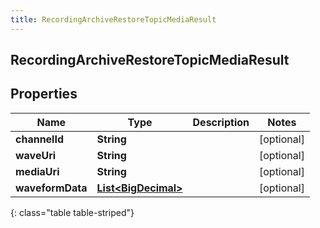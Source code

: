 ```yaml
---
title: RecordingArchiveRestoreTopicMediaResult
---
```


## RecordingArchiveRestoreTopicMediaResult

## Properties

| Name             | Type                                                             | Description | Notes      |
| ---------------- | ---------------------------------------------------------------- | ----------- | ---------- |
| **channelId**    | <!----><!---->**String**<!---->                                  |             | [optional] |
| **waveUri**      | <!----><!---->**String**<!---->                                  |             | [optional] |
| **mediaUri**     | <!----><!---->**String**<!---->                                  |             | [optional] |
| **waveformData** | <!----><!---->[**List&lt;BigDecimal&gt;**](BigDecimal.md)<!----> |             | [optional] |

{: class="table table-striped"}
